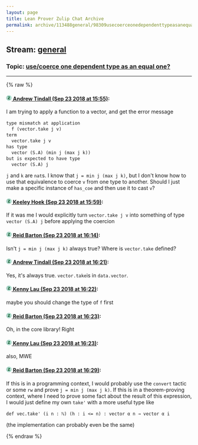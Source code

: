 ```yaml
---
layout: page
title: Lean Prover Zulip Chat Archive 
permalink: archive/113488general/98309usecoerceonedependenttypeasanequalone.html
---
```


## Stream: [general](index.html)
### Topic: [use/coerce one dependent type as an equal one?](98309usecoerceonedependenttypeasanequalone.html)

---


{% raw %}
#### [![Click to go to Zulip](../../assets/img/zulip2.png) Andrew Tindall (Sep 23 2018 at 15:55)](https://leanprover.zulipchat.com/#narrow/stream/113488-general/topic/use/coerce%20one%20dependent%20type%20as%20an%20equal%20one%3F/near/134479228):
I am trying to apply a function to a vector, and get the error message 
```
type mismatch at application
  f (vector.take j v)
term
  vector.take j v
has type
  vector (S.A) (min j (max j k))
but is expected to have type
  vector (S.A) j
```
`j` and `k` are `nat`s. I know that `j = min j (max j k)`, but I don't know how to use that equivalence to coerce `v` from one type to another. Should I just make a specific instance of `has_coe` and then use it to cast `v`?

#### [![Click to go to Zulip](../../assets/img/zulip2.png) Keeley Hoek (Sep 23 2018 at 15:59)](https://leanprover.zulipchat.com/#narrow/stream/113488-general/topic/use/coerce%20one%20dependent%20type%20as%20an%20equal%20one%3F/near/134479329):
If it was me I would explicitly turn `vector.take j v` into something of type `vector (S.A) j` before applying the coercion

#### [![Click to go to Zulip](../../assets/img/zulip2.png) Reid Barton (Sep 23 2018 at 16:14)](https://leanprover.zulipchat.com/#narrow/stream/113488-general/topic/use/coerce%20one%20dependent%20type%20as%20an%20equal%20one%3F/near/134479736):
Isn't `j = min j (max j k)` always true? Where is `vector.take` defined?

#### [![Click to go to Zulip](../../assets/img/zulip2.png) Andrew Tindall (Sep 23 2018 at 16:21)](https://leanprover.zulipchat.com/#narrow/stream/113488-general/topic/use/coerce%20one%20dependent%20type%20as%20an%20equal%20one%3F/near/134479910):
Yes, it's always true. `vector.take`is in `data.vector`.

#### [![Click to go to Zulip](../../assets/img/zulip2.png) Kenny Lau (Sep 23 2018 at 16:22)](https://leanprover.zulipchat.com/#narrow/stream/113488-general/topic/use/coerce%20one%20dependent%20type%20as%20an%20equal%20one%3F/near/134479962):
maybe you should change the type of `f` first

#### [![Click to go to Zulip](../../assets/img/zulip2.png) Reid Barton (Sep 23 2018 at 16:23)](https://leanprover.zulipchat.com/#narrow/stream/113488-general/topic/use/coerce%20one%20dependent%20type%20as%20an%20equal%20one%3F/near/134479968):
Oh, in the core library! Right

#### [![Click to go to Zulip](../../assets/img/zulip2.png) Kenny Lau (Sep 23 2018 at 16:23)](https://leanprover.zulipchat.com/#narrow/stream/113488-general/topic/use/coerce%20one%20dependent%20type%20as%20an%20equal%20one%3F/near/134479969):
also, MWE

#### [![Click to go to Zulip](../../assets/img/zulip2.png) Reid Barton (Sep 23 2018 at 16:29)](https://leanprover.zulipchat.com/#narrow/stream/113488-general/topic/use/coerce%20one%20dependent%20type%20as%20an%20equal%20one%3F/near/134480135):
If this is in a programming context, I would probably use the `convert` tactic or some `rw` and prove `j = min j (max j k)`.
If this is in a theorem-proving context, where I need to prove some fact about the result of this expression, I would just define my own `take'` with a more useful type like
```lean
def vec.take' (i n : ℕ) (h : i <= n) : vector α n → vector α i
```
(the implementation can probably even be the same)


{% endraw %}

